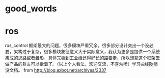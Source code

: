 # good_words

# ros
ros_control 框架最大的问题，很多模块严重冗余，很多部分设计突出一个没必要，架构过于复杂，很多模块象征意义大于实际意义，我认为更多是提供一个系统集成的思路或者雏形，具体完善到工业级还得好长的路要走，所以想拿这个框架去做产品的群友可以歇着了。（以上个人看法，欢迎交流，不喜勿喷）学习曲线陡峭没文档。
from http://blog.exbot.net/archives/2337
